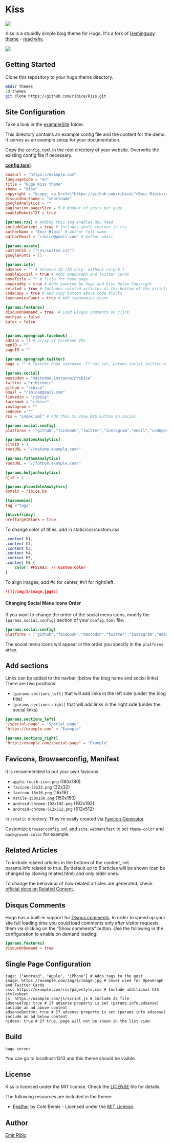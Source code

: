 # Kiss

![](https://www.ribice.ba/img/2/hugo-kiss.png)

Kiss is a stupidly simple blog theme for Hugo. It's a fork of [Hemingway theme](https://github.com/tanksuzuki/hemingway) - [read why](https://www.ribice.ba/hugo-kiss/).

![](https://github.com/ribice/kiss/blob/master/images/screenshot.png)

## Getting Started

Clone this repository to your hugo theme directory.

```bash
mkdir themes
cd themes
git clone https://github.com/ribice/kiss.git
```

## Site Configuration

Take a look in the [exampleSite](https://github.com/ribice/kiss/tree/master/exampleSite) folder.

This directory contains an example config file and the content for the demo.
It serves as an example setup for your documentation.

Copy the `config.toml` in the root directory of your website. Overwrite the existing config file if necessary.

__[config.toml](https://github.com/ribice/kiss/blob/master/exampleSite/config.toml)__:

```toml
baseurl = "https://example.com"
languageCode = "en"
title = "Hugo Kiss theme"
theme = "kiss"
copyright = "&copy; <a href=\"https://github.com/ribice\">Emir Ribic</a> 2017"
disqusShortname = "shortname"
googleAnalytics = ""
pagination.pagerSize = 5 # Number of posts per page
enableRobotsTXT = true

[params.rss] # Adding this tag enables RSS feed
includeContent = true # Includes whole content in rss
authorName = "Emir Ribic" # Author full name
authorEmail = "ribice@gmail.com" # Author email

[params.assets]
customCSS = ["css/custom.css"]
googleFonts = []

[params.info]
adsense = "" # Adsense ID (ID only, without ca-pub-)
enableSocial = true # Adds OpenGraph and Twitter cards
homeTitle = "" # Title for home page
poweredby = true # Adds powered by hugo and kiss below Copyright
related = true # Includes related articles at the bottom of the article
codeCopy = true # Add copy button above code blocks
taxonomiesCount = true # Add taxonomies count

[params.features]
disqusOnDemand = true  # Load Disqus comments on click
mathjax = false
katex = false


[params.opengraph.facebook]
admins = [] # array of Facebook IDs
appID = ""
pageID = ""

[params.opengraph.twitter]
page = "" # Twitter Page username. If not set, params.social.twitter will be used.

[params.social]
mastodon = "mastodon.instance/@ribice"
twitter = "ribicemir"
github = "ribice"
email = "ribice@gmail.com"
linkedin = "ribice"
facebook = "ribice"
instagram = ""
codepen = ""
rss = "index.xml" # Add this to show RSS button in social.

[params.social.config]
platforms = ["github","facebook","twitter","instagram","email","codepen","linkedin"]

[params.matomoAnalytics]
siteID = 1
rootURL = "//matomo.example.com/"

[params.fathomAnalytics]
rootURL = "//fathom.example.com/"

[params.hotjarAnalytics]
hjid = 1

[params.plausibleAnalytics]
domain = ribice.ba

[taxonomies]
tag ="tags"

[blackfriday]
hrefTargetBlank = true
```

To change color of titles, add in static/css/custom.css

```css
.content h1,
.content h2,
.content h3,
.content h4,
.content h5,
.content h6 {
    color: #F52AA3; // Custom Color
}
```

To align images, add #c for center, #r/l for right/left.

```md
![](/img/1/image.jpg#c)
```

#### Changing Social Menu Icons Order

If you want to change the order of the social menu icons, modify the `[params.social.config]` section of your `config.toml` file:

```toml
[params.social.config]
platforms = ["github","facebook","mastodon","twitter","instagram","email","codepen","linkedin"]
```

The social menu icons will appear in the order you specify in the `platforms` array.

## Add sections
Links can be added to the navbar (below the blog name and social links).
There are two positions:

- `[params.sections_left]` that will add links in the left side (under the blog title)
- `[params.sections_right]` that will add links in the right side (under the social links)

```toml
[params.sections_left]
"/special-page" = "Special page"
"https://example.com" = "Example"

[params.sections_right]
"http://example.com/special-page" = "Example"
```

## Favicons, Browserconfig, Manifest

It is recommended to put your own favicons

- `apple-touch-icon.png` (180x180)
- `favicon-32x32.png` (32x32)
- `favicon-16x16.png` (16x16)
- `mstile-150x150.png` (150x150)
- `android-chrome-192x192.png` (192x192)
- `android-chrome-512x512.png` (512x512)

in `/static` directory. They're easily created via [Favicon Generator](https://realfavicongenerator.net/).

Customize `browserconfig.xml` and `site.webmanifest` to set `theme-color` and `background-color` for example.

## Related Articles

To include related articles in the bottom of the content, set params.info.related to true.
By default up to 5 articles will be shown (can be changed by cloning related.html) and only older ones.

To change the behaviour of how related articles are generated, check [official docs on Related Content](https://gohugo.io/content-management/related/).

## Disqus Comments

Hugo has a built-in support for [Disqus comments](https://gohugo.io/content-management/comments/#configure-disqus).
In order to speed up your site full loading time you could load comments only after visitor
requests them via clicking on the "Show comments" button. Use the following in the configuration to enable
on demand loading:

```toml
[params.features]
disqusOnDemand = true
```

## Single Page Configuration

```
tags: ["Android", "Apple", "iPhone"] # Adds tags to the post
image: https://example.com/img/1/image.jpg # Cover used for OpenGraph and Twitter Cards
css: https://example.com/css/pagestyle.css # Include additional CSS stylesheet
js: https://example.com/js/script.js # Include JS file
adsenseTop: true # If adsense property is set (params.info.adsense) include an ad above content
adsenseBottom: true # If adsense property is set (params.info.adsense) include an ad below content
hidden: true # If true, page will not be shown in the list view
```

## Build

```
hugo server
```

You can go to localhost:1313 and this theme should be visible.

## License

Kiss is licensed under the MIT license. Check the [LICENSE](LICENSE.md) file for details.

The following resources are included in the theme:

- [Feather](https://feather.netlify.com/) by Cole Bemis - Licensed under the [MIT License](https://github.com/colebemis/feather/blob/master/LICENSE).

## Author

[Emir Ribic](https://github.com/ribice)
